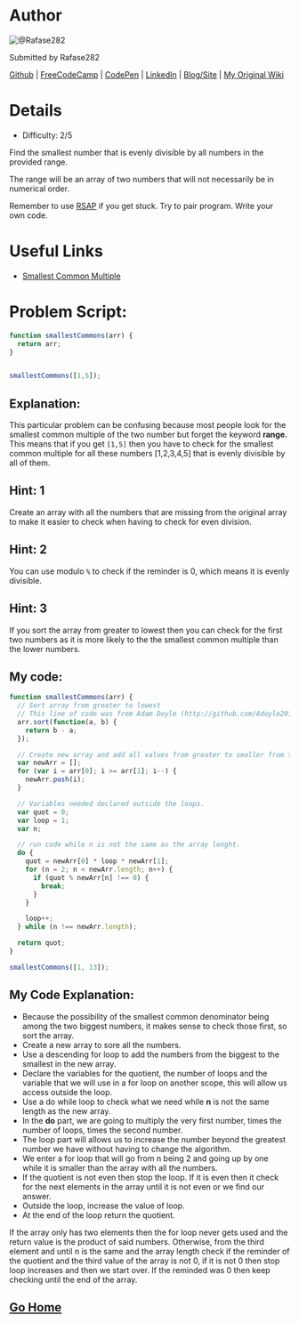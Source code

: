 # Author
![@Rafase282](https://avatars0.githubusercontent.com/Rafase282?&s=128)

Submitted by Rafase282

[Github](https://github.com/Rafase282) | [FreeCodeCamp](http://www.freecodecamp.com/rafase282) |  [CodePen](http://codepen.io/Rafase282/) | [LinkedIn](https://www.linkedin.com/in/rafase282) | [Blog/Site](https://rafase282.wordpress.com/) | [My Original Wiki](http://rafase282.github.io/My-FreeCodeCamp-Code/)

# Details
- Difficulty: 2/5

Find the smallest number that is evenly divisible by all numbers in the provided range.

The range will be an array of two numbers that will not necessarily be in numerical order.

Remember to use [RSAP](http://www.freecodecamp.com/field-guide/how-do-i-get-help-when-I-get-stuck) if you get stuck. Try to pair program. Write your own code.

# Useful Links
- [Smallest Common Multiple](https://www.mathsisfun.com/least-common-multiple.html)

# Problem Script:

```js
function smallestCommons(arr) {
  return arr;
}


smallestCommons([1,5]);
```

## Explanation:
This particular problem can be confusing because most people look for the smallest common multiple of the two number but forget the keyword **range.** This means that if you get `[1,5]` then you have to check for the smallest common multiple for all these numbers [1,2,3,4,5] that is evenly divisible by all of them.

## Hint: 1
Create an array with all the numbers that are missing from the original array to make it easier to check when having to check for even division.

## Hint: 2
You can use modulo `%` to check if the reminder is 0, which means it is evenly divisible.

## Hint: 3
If you sort the array from greater to lowest then you can check for the first two numbers as it is more likely to the the smallest common multiple than the lower numbers.

## My code:

```js
function smallestCommons(arr) {
  // Sort array from greater to lowest
  // This line of code was from Adam Doyle (http://github.com/Adoyle2014)
  arr.sort(function(a, b) {
    return b - a;
  });

  // Create new array and add all values from greater to smaller from the original array.
  var newArr = [];
  for (var i = arr[0]; i >= arr[1]; i--) {
    newArr.push(i);
  }

  // Variables needed declared outside the loops.
  var quot = 0;
  var loop = 1;
  var n;

  // run code while n is not the same as the array lenght.
  do {
    quot = newArr[0] * loop * newArr[1];
    for (n = 2; n < newArr.length; n++) {
      if (quot % newArr[n] !== 0) {
        break;
      }
    }

    loop++;
  } while (n !== newArr.length);

  return quot;
}

smallestCommons([1, 13]);
```

## My Code Explanation:
- Because the possibility of the smallest common denominator being among the two biggest numbers, it makes sense to check those first, so sort the array.
- Create a new array to sore all the numbers.
- Use a descending for loop to add the numbers from the biggest to the smallest in the new array.
- Declare the variables for the quotient, the number of loops and the variable that we will use in a for loop on another scope, this will allow us access outside the loop.
- Use a do while loop to check what we need while **n** is not the same length as the new array.
- In the **do** part, we are going to multiply the very first number, times the number of loops, times the second number.
- The loop part will allows us to increase the number beyond the greatest number we have without having to change the algorithm.
- We enter a for loop that will go from n being 2 and going up by one while it is smaller than the array with all the numbers.
- If the quotient is not even then stop the loop. If it is even then it check for the next elements in the array until it is not even or we find our answer.
- Outside the loop, increase the value of loop.
- At the end of the loop return the quotient.

If the array only has two elements then the for loop never gets used and the return value is the product of said numbers. Otherwise, from the third element and until n is the same and the array length check if the reminder of the quotient and the third value of the array is not 0, if it is not 0 then stop loop increases and then we start over. If the reminded was 0 then keep checking until the end of the array.

## [Go Home](https://github.com/Rafase282/My-FreeCodeCamp-Code/wiki)
